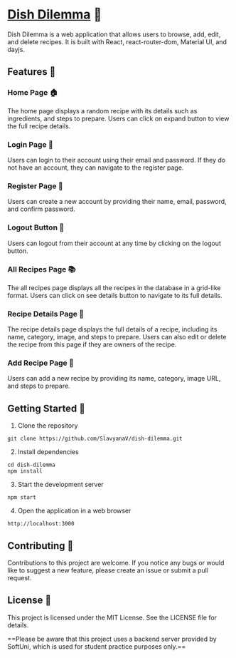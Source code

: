 # [Dish Dilemma](https://dish-dilemma.onrender.com/) 🍴

Dish Dilemma is a web application that allows users to browse, add, edit, and delete recipes. It is built with React, react-router-dom, Material UI, and dayjs.

## Features 🌟

### Home Page 🏠

The home page displays a random recipe with its details such as ingredients, and steps to prepare. Users can click on expand button to view the full recipe details.

### Login Page 🔑

Users can login to their account using their email and password. If they do not have an account, they can navigate to the register page.

### Register Page 📝

Users can create a new account by providing their name, email, password, and confirm password.

### Logout Button 🚪

Users can logout from their account at any time by clicking on the logout button.

### All Recipes Page 📚

The all recipes page displays all the recipes in the database in a grid-like format. Users can click on see details button to navigate to its full details.

### Recipe Details Page 📝

The recipe details page displays the full details of a recipe, including its name, category, image, and steps to prepare. Users can also edit or delete the recipe from this page if they are owners of the recipe.

### Add Recipe Page 📝

Users can add a new recipe by providing its name, category, image URL, and steps to prepare.

## Getting Started 🚀

1. Clone the repository

`git clone https://github.com/SlavyanaV/dish-dilemma.git`

2. Install dependencies

```
cd dish-dilemma
npm install
```

3. Start the development server

`npm start`

4. Open the application in a web browser

`http://localhost:3000`

## Contributing 💬

Contributions to this project are welcome. If you notice any bugs or would like to suggest a new feature, please create an issue or submit a pull request.

## License 📄

This project is licensed under the MIT License. See the LICENSE file for details.

==Please be aware that this project uses a backend server provided by SoftUni, which is used for student practice purposes only.==
